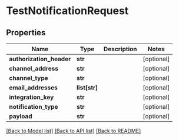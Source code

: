 # TestNotificationRequest

## Properties
Name | Type | Description | Notes
------------ | ------------- | ------------- | -------------
**authorization_header** | **str** |  | [optional] 
**channel_address** | **str** |  | [optional] 
**channel_type** | **str** |  | [optional] 
**email_addresses** | **list[str]** |  | [optional] 
**integration_key** | **str** |  | [optional] 
**notification_type** | **str** |  | [optional] 
**payload** | **str** |  | [optional] 

[[Back to Model list]](../README.md#documentation-for-models) [[Back to API list]](../README.md#documentation-for-api-endpoints) [[Back to README]](../README.md)


